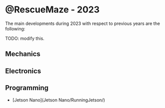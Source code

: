 # @RescueMaze - 2023

The main developments during 2023 with respect to previous years are the following:


TODO: modify this.

## Mechanics

## Electronics

## Programming

- [Jetson Nano](Jetson Nano/RunningJetson/)
